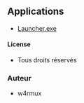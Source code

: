 ## Applications
- [Launcher.exe](https://quentinhouillon.github.io/launcher/)

#### License
- Tous droits réservés

### Auteur
- w4rmux
